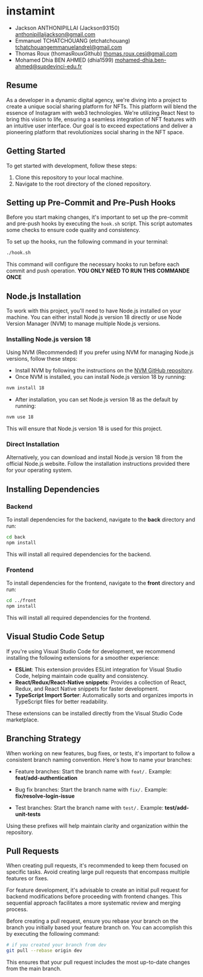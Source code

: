 # instamint

- Jackson ANTHONIPILLAI (Jackson93150) <anthonipillaijackson@gmail.com>
- Emmanuel TCHATCHOUANG (etchatchouang) <tchatchouangemmanuelandrel@gmail.com>
- Thomas Roux (thomasRouxGithub) <thomas.roux.cesi@gmail.com>
- Mohamed Dhia BEN AHMED (dhia1599) <mohamed-dhia.ben-ahmed@supdevinci-edu.fr>

## Resume
As a developer in a dynamic digital agency, we're diving into a project to create a unique social sharing platform for NFTs. This platform will blend the essence of Instagram with web3 technologies. We're utilizing React Nest to bring this vision to life, ensuring a seamless integration of NFT features with an intuitive user interface. Our goal is to exceed expectations and deliver a pioneering platform that revolutionizes social sharing in the NFT space.

## Getting Started

To get started with development, follow these steps:

1. Clone this repository to your local machine.
2. Navigate to the root directory of the cloned repository.

## Setting up Pre-Commit and Pre-Push Hooks

Before you start making changes, it's important to set up the pre-commit and pre-push hooks by executing the `hook.sh` script. This script automates some checks to ensure code quality and consistency.

To set up the hooks, run the following command in your terminal:

```bash
./hook.sh
```
This command will configure the necessary hooks to run before each commit and push operation. <strong>YOU ONLY NEED TO RUN THIS COMMANDE ONCE</strong>

## Node.js Installation
To work with this project, you'll need to have Node.js installed on your machine. You can either install Node.js version 18 directly or use Node Version Manager (NVM) to manage multiple Node.js versions.

### Installing Node.js version 18
Using NVM (Recommended)
If you prefer using NVM for managing Node.js versions, follow these steps:

- Install NVM by following the instructions on the [NVM GitHub repository](https://github.com/nvm-sh/nvm).
- Once NVM is installed, you can install Node.js version 18 by running:
```bash
nvm install 18
```
- After installation, you can set Node.js version 18 as the default by running:

```bash
nvm use 18
```

This will ensure that Node.js version 18 is used for this project.

### Direct Installation
Alternatively, you can download and install Node.js version 18 from the official Node.js website. Follow the installation instructions provided there for your operating system.

## Installing Dependencies
### Backend
To install dependencies for the backend, navigate to the **back** directory and run:

```bash
cd back
npm install
```
This will install all required dependencies for the backend.

### Frontend
To install dependencies for the frontend, navigate to the **front** directory and run:

```bash
cd ../front
npm install
```
This will install all required dependencies for the frontend.

## Visual Studio Code Setup
If you're using Visual Studio Code for development, we recommend installing the following extensions for a smoother experience:

- **ESLint**: This extension provides ESLint integration for Visual Studio Code, helping maintain code quality and consistency.
- **React/Redux/React-Native snippets**: Provides a collection of React, Redux, and React Native snippets for faster development.
- **TypeScript Import Sorter**: Automatically sorts and organizes imports in TypeScript files for better readability.

These extensions can be installed directly from the Visual Studio Code marketplace.

## Branching Strategy
When working on new features, bug fixes, or tests, it's important to follow a consistent branch naming convention. Here's how to name your branches:

- Feature branches: Start the branch name with `feat/.`
Example: **feat/add-authentication**

- Bug fix branches: Start the branch name with `fix/.`
Example: **fix/resolve-login-issue**

- Test branches: Start the branch name with `test/.`
Example: **test/add-unit-tests**

Using these prefixes will help maintain clarity and organization within the repository.

## Pull Requests
When creating pull requests, it's recommended to keep them focused on specific tasks. Avoid creating large pull requests that encompass multiple features or fixes.

For feature development, it's advisable to create an initial pull request for backend modifications before proceeding with frontend changes. This sequential approach facilitates a more systematic review and merging process.

Before creating a pull request, ensure you rebase your branch on the branch you initially based your feature branch on. You can accomplish this by executing the following command:

```bash
# if you created your branch from dev
git pull --rebase origin dev
```
This ensures that your pull request includes the most up-to-date changes from the main branch.
